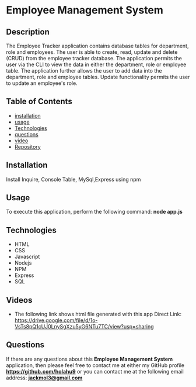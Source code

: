  
# Employee Management System

## Description
The Employee Tracker application contains database tables for department, role and employees. The user is able to create, read, update and delete (CRUD) from the employee tracker database. The application permits the user via the CLI to view the data in either the department, role or employee table. The application further allows the user to add data into the department, role and employee tables. Update functionality permits the user to update an employee's role.

## Table of Contents
* [installation](#installation)
* [usage](#usage)
* [Technologies](#Technologies)
* [questions](#questions)
* [video](#video)
* [Repository](#Repository)


## Installation
Install Inquire, Console Table, MySql,Express using npm

## Usage
To execute this application, perform the following command:
**node app.js**


## Technologies
* HTML
* CSS
* Javascript
* Nodejs
* NPM
* Express
* SQL


## Videos
* The following link shows html file generated with this app
 Direct Link: https://drive.google.com/file/d/1o-VsTs8pQ1cUJ0LnySgXzu5yG6NTu7TC/view?usp=sharing

## Questions
If there are any questions about this **Employee Management System** application, then please feel
 free to contact me at either my GitHub profile
**https://github.com/holahu9**
or you can contact me at the following email address:
**jackmol3@gmail.com**
